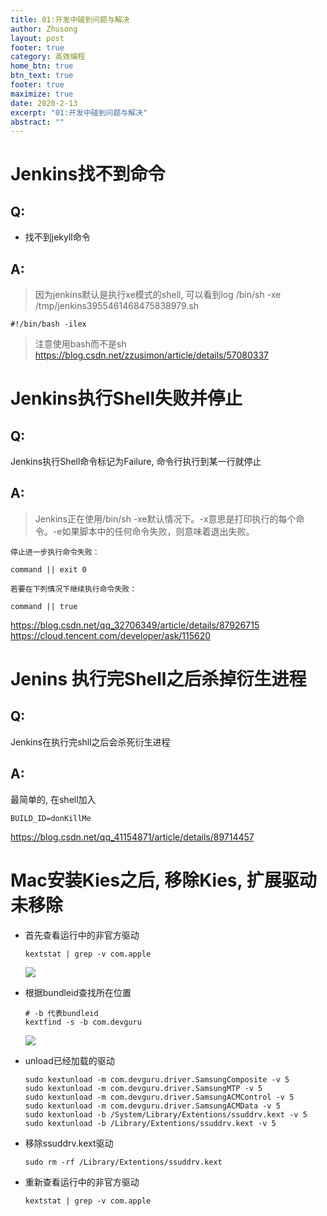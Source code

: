 ```yaml
---
title: 01:开发中碰到问题与解决
author: Zhusong
layout: post
footer: true
category: 高效编程
home_btn: true
btn_text: true
footer: true
maximize: true
date: 2020-2-13
excerpt: "01:开发中碰到问题与解决"
abstract: ""
---
```



# Jenkins找不到命令

## Q:
 * 找不到jekyll命令  

## A: 

> 因为jenkins默认是执行xe模式的shell, 可以看到log
> /bin/sh -xe /tmp/jenkins3955461468475838979.sh  
> 
```
#!/bin/bash -ilex
```
> 注意使用bash而不是sh
<https://blog.csdn.net/zzusimon/article/details/57080337>


# Jenkins执行Shell失败并停止

## Q:
Jenkins执行Shell命令标记为Failure, 命令行执行到某一行就停止
## A:
> Jenkins正在使用/bin/sh -xe默认情况下。-x意思是打印执行的每个命令。-e如果脚本中的任何命令失败，则意味着退出失败。
> 

 ```
停止进一步执行命令失败：

command || exit 0
	
若要在下列情况下继续执行命令失败：
	
command || true
 ```
<https://blog.csdn.net/qq_32706349/article/details/87926715>
<https://cloud.tencent.com/developer/ask/115620>

# Jenins 执行完Shell之后杀掉衍生进程

## Q:
Jenkins在执行完shll之后会杀死衍生进程

## A:
最简单的, 在shell加入  

```
BUILD_ID=donKillMe
```

<https://blog.csdn.net/qq_41154871/article/details/89714457>

# Mac安装Kies之后, 移除Kies, 扩展驱动未移除

* 首先查看运行中的非官方驱动

	```shell
	kextstat | grep -v com.apple
	```  
	
	![]({{site.assets_path}}/img/mac/kex_ext.png)
	
* 根据bundleid查找所在位置

	```shell
	# -b 代表bundleid
	kextfind -s -b com.devguru
	```	
	
	![]({{site.assets_path}}/img/mac/kex_ext_loc.png)

* unload已经加载的驱动

	```shell
	sudo kextunload -m com.devguru.driver.SamsungComposite -v 5
	sudo kextunload -m com.devguru.driver.SamsungMTP -v 5
	sudo kextunload -m com.devguru.driver.SamsungACMControl -v 5
	sudo kextunload -m com.devguru.driver.SamsungACMData -v 5
	sudo kextunload -b /System/Library/Extentions/ssuddrv.kext -v 5
	sudo kextunload -b /Library/Extentions/ssuddrv.kext -v 5
	```
	
* 移除ssuddrv.kext驱动

	```shell
	sudo rm -rf /Library/Extentions/ssuddrv.kext
	```
	
* 重新查看运行中的非官方驱动

	```shell
	kextstat | grep -v com.apple
	```  
	